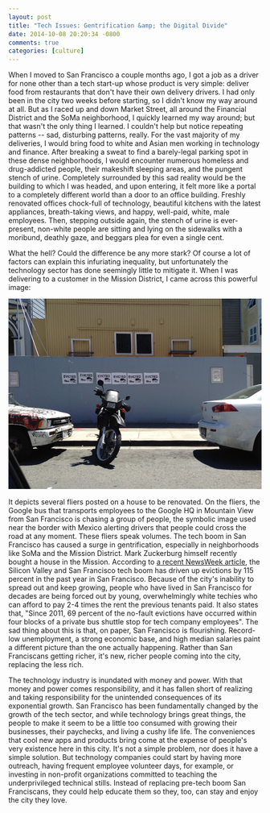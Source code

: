 ```yaml
---
layout: post
title: "Tech Issues: Gentrification &amp; the Digital Divide"
date: 2014-10-08 20:20:34 -0800
comments: true
categories: [culture]
---
```

When I moved to San Francisco a couple months ago, I got a job as a driver for none other than a tech start-up whose product is very simple: deliver food from restaurants that don't have their own delivery drivers. I had only been in the city two weeks before starting, so I didn't know my way around at all. But as I raced up and down Market Street, all around the Financial District and the SoMa neighborhood, I quickly learned my way around; but that wasn't the only thing I learned. I couldn't help but notice repeating patterns -- sad, disturbing patterns, really. For the vast majority of my deliveries, I would bring food to white and Asian men working in technology and finance. After breaking a sweat to find a barely-legal parking spot in these dense neighborhoods, I would encounter numerous homeless and drug-addicted people, their makeshift sleeping areas, and the pungent stench of urine. Completely surrounded by this sad reality would be the building to which I was headed, and upon entering, it felt more like a portal to a completely different world than a door to an office building. Freshly renovated offices chock-full of technology, beautiful kitchens with the latest appliances, breath-taking views, and happy, well-paid, white, male employees. Then, stepping outside again, the stench of urine is ever-present, non-white people are sitting and lying on the sidewalks with a moribund, deathly gaze, and beggars plea for even a single cent.

What the hell? Could the difference be any more stark? Of course a lot of factors can explain this infuriating inequality, but unfortunately the technology sector has done seemingly little to mitigate it. When I was delivering to a customer in the Mission District, I came across this powerful image:

![Gentrification](/images/gentrification.JPG)

It depicts several fliers posted on a house to be renovated. On the fliers, the Google bus that transports employees to the Google HQ in Mountain View from San Francisco is chasing a group of people, the symbolic image used near the border with Mexico alerting drivers that people could cross the road at any moment. These fliers speak volumes. The tech boom in San Francisco has caused a surge in gentrification, especially in neighborhoods like SoMa and the Mission District. Mark Zuckerburg himself recently bought a house in the Mission. According to [a recent NewsWeek article](http://www.newsweek.com/2014/04/25/tech-boom-forces-ruthless-gentrification-san-francisco-248135.html), the Silicon Valley and San Francisco tech boom has driven up evictions by 115 percent in the past year in San Francisco. Because of the city's inability to spread out and keep growing, people who have lived in San Francisco for decades are being forced out by young, overwhelmingly white techies who can afford to pay 2-4 times the rent the previous tenants paid. It also states that, "Since 2011, 69 percent of the no-fault evictions have occurred within four blocks of a private bus shuttle stop for tech company employees". The sad thing about this is that, on paper, San Francisco is flourishing. Record-low unemployment, a strong economic base, and high median salaries paint a different picture than the one actually happening. Rather than San Franciscans getting richer, it's new, richer people coming into the city, replacing the less rich.

The technology industry is inundated with money and power. With that money and power comes responsibility, and it has fallen short of realizing and taking responsibility for the unintended consequences of its exponential growth. San Francisco has been fundamentally changed by the growth of the tech sector, and while technology brings great things, the people to make it seem to be a little too consumed with growing their businesses, their paychecks, and living a cushy life life. The conveniences that cool new apps and products bring come at the expense of people's very existence here in this city. It's not a simple problem, nor does it have a simple solution. But technology companies could start by having more outreach, having frequent employee volunteer days, for example, or investing in non-profit organizations committed to teaching the underprivileged technical stills. Instead of replacing pre-tech boom San Franciscans, they could help educate them so they, too, can stay and enjoy the city they love.
